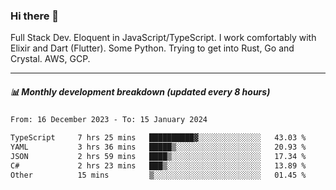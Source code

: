 ### Hi there 👋

Full Stack Dev. Eloquent in JavaScript/TypeScript. I work comfortably with Elixir and Dart (Flutter). Some Python. Trying to get into Rust, Go and Crystal. AWS, GCP.

***

##### 📊 Monthly development breakdown (updated every 8 hours)

<!--START_SECTION:waka-->

```txt
From: 16 December 2023 - To: 15 January 2024

TypeScript     7 hrs 25 mins   ██████████▓░░░░░░░░░░░░░░   43.03 %
YAML           3 hrs 36 mins   █████▒░░░░░░░░░░░░░░░░░░░   20.93 %
JSON           2 hrs 59 mins   ████▒░░░░░░░░░░░░░░░░░░░░   17.34 %
C#             2 hrs 23 mins   ███▒░░░░░░░░░░░░░░░░░░░░░   13.89 %
Other          15 mins         ▒░░░░░░░░░░░░░░░░░░░░░░░░   01.45 %
```

<!--END_SECTION:waka-->
